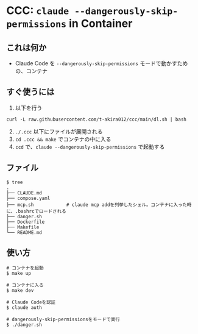 # CCC: `claude --dangerously-skip-permissions` in Container

## これは何か

* Claude Code を `--dangerously-skip-permissions` モードで動かすための、コンテナ

## すぐ使うには

1. 以下を行う
```
curl -L raw.githubusercontent.com/t-akira012/ccc/main/dl.sh | bash
```
2. `./.ccc` 以下にファイルが展開される
3. `cd .ccc && make` でコンテナの中に入る
4. `ccd` で、`claude --dangerously-skip-permissions` で起動する

## ファイル

```
$ tree
.
├── CLAUDE.md
├── compose.yaml
├── mcp.sh            # claude mcp addを列挙したシェル。コンテナに入った時に、.bashrcでロードされる
├── danger.sh
├── Dockerfile
├── Makefile
└── README.md
```

## 使い方

```
# コンテナを起動
$ make up

# コンテナに入る
$ make dev

# Claude Codeを認証
$ claude auth

# dangerously-skip-permissionsをモードで実行
$ ./danger.sh
```
